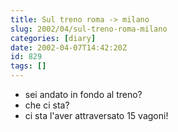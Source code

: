 ```yaml
---
title: Sul treno roma -> milano
slug: 2002/04/sul-treno-roma-milano
categories: [diary]
date: 2002-04-07T14:42:20Z
id: 829
tags: []
---
```


- sei andato in fondo al treno?
- che ci sta?
- ci sta l'aver attraversato 15 vagoni!
